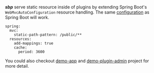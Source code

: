 ***sbp*** serve static resource inside of plugins by extending Spring Boot's 
`WebMvcAutoConfiguration` resource handling. The same 
[configuration](https://docs.spring.io/spring-boot/docs/current/reference/htmlsingle/#boot-features-spring-mvc-static-content) 
as Spring Boot will work.

```
spring:
  mvc:
    static-path-pattern: /public/**
  resources:
    add-mappings: true
    cache:
      period: 3600
```

You could also checkout [demo-app](/demo-app) and [demo-plugin-admin](/plugins/demo-plugin-admin) project for more detail.
